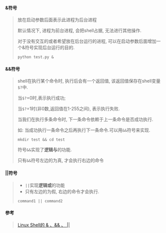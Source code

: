 #### &符号

> 放在启动参数后面表示此进程为后台进程
>
> 默认情况下, 进程为前台进程, 会把shell占据, 无法进行其他操作. 
>
> 对于没有交互的或者希望放在后台运行的进程, 可以在启动参数后面增加一个&符号实现后台运行的目的.
>
> ```
> python test.py &
> ```

#### &&符号

> shell在执行某个命令时, 执行后会有一个返回值, 该返回值保存在shell变量`$?`中. 
>
> 当`$?`=0时,表示执行成功;
>
> 当`$?`=1时(非0数,返回值在1-255之间), 表示执行失败.
>
> 当我们在执行多条命令时, 下一条命令依赖于上一条命令是否成功执行.
>
> 如: 当成功执行一条命令之后再执行下一条命令.可以用`&&`符号来实现.
>
> ```
> mkdir test && cd test
> ```
>
> 符号`&&`实现了**逻辑与**的功能.
>
> 只有`&&`符号左边的为真, 才会执行右边的命令

#### ||符号

> - `||`实现**逻辑或**的功能
> - 只有左边的为假, 右边的命令才会执行.
>
> ```
> command1 || command2
> ```

#### 参考

> [Linux Shell的 & 、&& 、 ||](https://my.oschina.net/hanzhankang/blog/202754)


